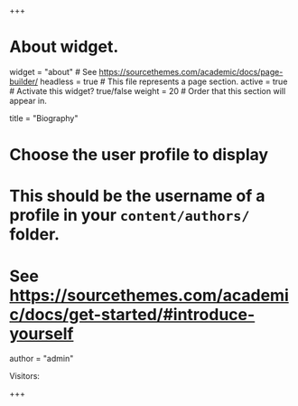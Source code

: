 +++
# About widget.
widget = "about"  # See https://sourcethemes.com/academic/docs/page-builder/
headless = true  # This file represents a page section.
active = true  # Activate this widget? true/false
weight = 20  # Order that this section will appear in.

title = "Biography"

# Choose the user profile to display
# This should be the username of a profile in your `content/authors/` folder.
# See https://sourcethemes.com/academic/docs/get-started/#introduce-yourself
author = "admin"

Visitors:
<script type="text/javascript" id="clustrmaps" src="//cdn.clustrmaps.com/map_v2.js?cl=080808&w=300&t=n&d=kOSEoUhCIV82hLf1DXhoXmlpwQlUq5xqZH6C_335HOI&co=ffffff&ct=808080&cmo=3acc3a&cmn=ff5353"></script>

+++

